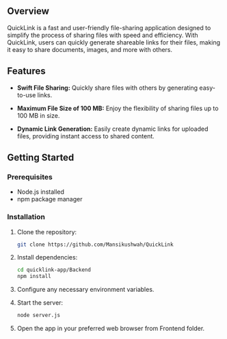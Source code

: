 ## Overview

QuickLink is a fast and user-friendly file-sharing application designed to simplify the process of sharing files with speed and efficiency. With QuickLink, users can quickly generate shareable links for their files, making it easy to share documents, images, and more with others.

## Features

- **Swift File Sharing:** Quickly share files with others by generating easy-to-use links.

- **Maximum File Size of 100 MB:** Enjoy the flexibility of sharing files up to 100 MB in size.

- **Dynamic Link Generation:** Easily create dynamic links for uploaded files, providing instant access to shared content.

## Getting Started

### Prerequisites

- Node.js installed
- npm package manager

### Installation

1. Clone the repository:

   ```bash
   git clone https://github.com/Mansikushwah/QuickLink

2. Install dependencies:

   ```bash
   cd quicklink-app/Backend
   npm install

3. Configure any necessary environment variables.

4. Start the server:
   ```bash
   node server.js

5. Open the app in your preferred web browser from Frontend folder.




